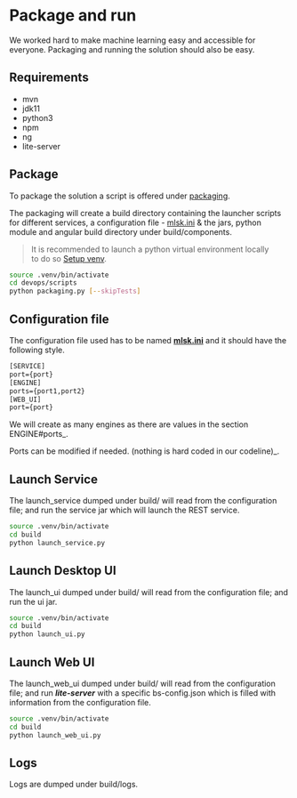 # Package and run

We worked hard to make machine learning easy and accessible for everyone. Packaging and running the solution should also be easy.

## Requirements

- mvn
- jdk11
- python3
- npm
- ng
- lite-server

## Package

To package the solution a script is offered under [packaging](../../../../../../devops/scripts/packaging.py).

The packaging will create a build directory containing the launcher scripts for different services, a configuration file - [mlsk.ini](../../../../../../devops/scripts/packaging/mlsk.ini) & the jars, python module and angular build directory under build/components.

> It is recommended to launch a python virtual environment locally \
> to do so [Setup venv](../../Engine.md#Setup-Python-Environment).

```bash
source .venv/bin/activate
cd devops/scripts
python packaging.py [--skipTests]
```

## Configuration file

The configuration file used has to be named [**mlsk.ini**](../../../../../../devops/scripts/packaging/mlsk.ini) and it should have the following style.

```txt
[SERVICE]
port={port}
[ENGINE]
ports={port1,port2}
[WEB_UI]
port={port}
```

We will create as many engines as there are values in the section ENGINE#ports_.

Ports can be modified if needed. (nothing is hard coded in our codeline)_.

## Launch Service

The launch_service dumped under build/ will read from the configuration file; and run the service jar which will launch the REST service.

```bash
source .venv/bin/activate
cd build
python launch_service.py
```

## Launch Desktop UI

The launch_ui dumped under build/ will read from the configuration file; and run the ui jar.

```bash
source .venv/bin/activate
cd build
python launch_ui.py
```

## Launch Web UI

The launch_web_ui dumped under build/ will read from the configuration file; and run **_lite-server_** with a specific bs-config.json which is filled with information from the configuration file.

```bash
source .venv/bin/activate
cd build
python launch_web_ui.py
```

## Logs

Logs are dumped under build/logs.
